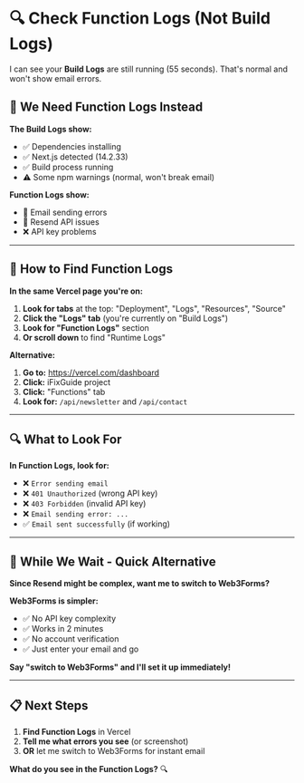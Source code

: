 # 🔍 Check Function Logs (Not Build Logs)

I can see your **Build Logs** are still running (55 seconds). That's normal and won't show email errors.

## 🎯 We Need Function Logs Instead

**The Build Logs show:**
- ✅ Dependencies installing
- ✅ Next.js detected (14.2.33) 
- ✅ Build process running
- ⚠️ Some npm warnings (normal, won't break email)

**Function Logs show:**
- 🚨 Email sending errors
- 📧 Resend API issues
- ❌ API key problems

---

## 📍 How to Find Function Logs

**In the same Vercel page you're on:**

1. **Look for tabs** at the top: "Deployment", "Logs", "Resources", "Source"
2. **Click the "Logs" tab** (you're currently on "Build Logs")
3. **Look for "Function Logs"** section
4. **Or scroll down** to find "Runtime Logs"

**Alternative:**
1. **Go to:** https://vercel.com/dashboard
2. **Click:** iFixGuide project
3. **Click:** "Functions" tab
4. **Look for:** `/api/newsletter` and `/api/contact`

---

## 🔍 What to Look For

**In Function Logs, look for:**

- ❌ `Error sending email`
- ❌ `401 Unauthorized` (wrong API key)
- ❌ `403 Forbidden` (invalid API key)  
- ❌ `Email sending error: ...`
- ✅ `Email sent successfully` (if working)

---

## 🚀 While We Wait - Quick Alternative

**Since Resend might be complex, want me to switch to Web3Forms?**

**Web3Forms is simpler:**
- ✅ No API key complexity
- ✅ Works in 2 minutes
- ✅ No account verification
- ✅ Just enter your email and go

**Say "switch to Web3Forms" and I'll set it up immediately!**

---

## 📋 Next Steps

1. **Find Function Logs** in Vercel
2. **Tell me what errors you see** (or screenshot)
3. **OR** let me switch to Web3Forms for instant email

**What do you see in the Function Logs?** 🔍
